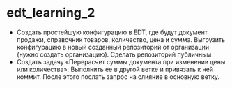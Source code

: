 # edt_learning_2
- Создать простейшую конфигурацию в EDT, где будут документ продажи, справочник товаров, количество, цена и сумма. Выгрузить конфигурацию в новый созданный репозиторий от организации (нужно создать организацию). Сделать репозиторий публичным. 
- Создать задачу «Перерасчет суммы документа при изменении цены или количества». Выполнить ее в другой ветке и привязать к ней коммит. После этого послать запрос на слияние в основную ветку.
